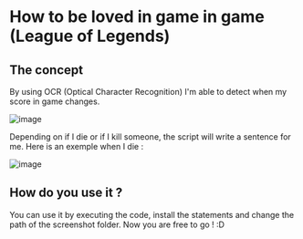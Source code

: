 # How to be loved in game in game (League of Legends)

## The concept

By using OCR (Optical Character Recognition) I'm able to detect when my score in game changes.

![image](https://user-images.githubusercontent.com/26858750/187040061-ed5e0d9f-37ed-4371-8922-93e43ab4bf9c.png)

Depending on if I die or if I kill someone, the script will write a sentence for me. Here is an exemple when I die :

![image](https://user-images.githubusercontent.com/26858750/187040026-dbe07060-dd25-42c5-a32a-92dd63dbdbde.png)

## How do you use it ?

You can use it by executing the code, install the statements and change the path of the screenshot folder.
Now you are free to go ! :D
